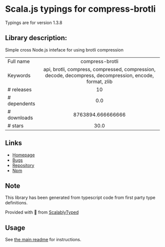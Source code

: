 
# Scala.js typings for compress-brotli

Typings are for version 1.3.8

## Library description:
Simple cross Node.js inteface for using brotli compression

|                    |                 |
| ------------------ | :-------------: |
| Full name          | compress-brotli |
| Keywords           | api, brotli, compress, compressed, compression, decode, decompress, decompression, encode, format, zlib |
| # releases         | 10 |
| # dependents       | 0.0 |
| # downloads        | 8763894.666666666 |
| # stars            | 30.0 |

## Links
- [Homepage](https://github.com/Kikobeats/compress-brotli#readme)
- [Bugs](https://github.com/Kikobeats/compress-brotli/issues)
- [Repository](https://github.com/Kikobeats/compress-brotli)
- [Npm](https://www.npmjs.com/package/compress-brotli)
    


## Note
This library has been generated from typescript code from first party type definitions.

Provided with :purple_heart: from [ScalablyTyped](https://github.com/oyvindberg/ScalablyTyped)

## Usage
See [the main readme](../../readme.md) for instructions.


